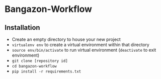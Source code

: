 # Bangazon-Workflow

## Installation
- Create an empty directory to house your new project
- `virtualenv env` to create a virtual environment within that directory
- `source env/bin/activate` to run virtual environment (`deactivate` to exit environment)
- `git clone [repository id]`
- `cd bangazon-workflow` 
- `pip install -r requirements.txt`
